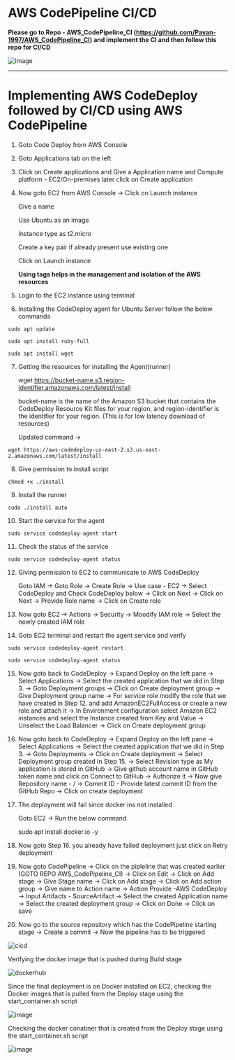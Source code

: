 # AWS CodePipeline CI/CD

**Please go to Repo - AWS_CodePipeline_CI (https://github.com/Pavan-1997/AWS_CodePipeline_CI) and implement the CI and then follow this repo for CI/CD**

![image](https://github.com/Pavan-1997/AWS_CodePipeline_CI_CD/assets/32020205/942175aa-ec47-4d81-b12e-1bef26f3a270)

---

# Implementing AWS CodeDeploy followed by CI/CD using AWS CodePipeline

1. Goto Code Deploy from AWS Console


2. Goto Applications tab on the left


3. Click on Create applications and Give a Application name and Compute platform - EC2/On-premises later click on Create application


4. Now goto EC2 from AWS Console -> Click on Launch instance

    Give a name 
    
    Use Ubuntu as an image
    
    Instance type as t2.micro
    
    Create a key pair if already present use existing one
    
    Click on Launch instance
    
    **Using tags helps in the management and isolation of the AWS resources**


5. Login to the EC2 instance using terminal


6. Installing the CodeDeploy agent for Ubuntu Server follow the below commands
```
sudo apt update
```
```
sudo apt install ruby-full
```
```
sudo apt install wget
```

7. Getting the resources for installing the Agent(runner)

    wget https://bucket-name.s3.region-identifier.amazonaws.com/latest/install
    
    bucket-name is the name of the Amazon S3 bucket that contains the CodeDeploy Resource Kit files for your region, and region-identifier is the identifier for your region. (This is for low latency download of resources)

     Updated command ->
```
wget https://aws-codedeploy-us-east-2.s3.us-east-2.amazonaws.com/latest/install
```

8. Give permission to install script 
```
chmod +x ./install
```

9. Install the runner
```
sudo ./install auto
```

10. Start the service for the agent
```
sudo service codedeploy-agent start
```

11. Check the status of the service 
```
sudo service codedeploy-agent status
```

12. Giving permission to EC2 to communicate to AWS CodeDeploy

    Goto IAM -> Goto Role -> Create Role -> Use case - EC2 -> Select CodeDeploy and Check CodeDeploy below -> Click on Next -> Click on Next -> Provide Role name -> Click on Create role


13. Now goto EC2 -> Actions -> Security -> Moodify IAM role -> Select the newly created IAM role 


14. Goto EC2 terminal and restart the agent service and verify
```
sudo service codedeploy-agent restart
```
```
sudo service codedeploy-agent status
```

15. Now goto back to CodeDeploy -> Expand Deploy on the left pane -> Select Applications -> Select the created application that we did in Step 3. -> Goto Deployment groups -> Click on Create deployment group -> Give Deployment group name -> For service role modify the role that we have created in Step 12. and add AmazonEC2FullAccess or create a new role and attach it ->  In Environment configuration select Amazon EC2 instances and select the Instance created from Key and Value -> Unselect the Load Balancer -> Click on Create deployment group 


16. Now goto back to CodeDeploy -> Expand Deploy on the left pane -> Select Applications -> Select the created application that we did in Step 3. -> Goto Deployments -> Click on Create deployment -> Select Deployment group created in Step 15. -> Select Revision type as My application is stored in GitHub -> Give github account name in GitHub token name and click on Connect to GitHub -> Authorize it -> Now give Repository name - <GithubUserName>/<RepoName> -> Commit ID - Provide latest commit ID from the GitHub Repo -> Click on create deployment


17. The deployment will fail since docker ins not installed

    Goto EC2 -> Run the below command
    
    sudo apt install docker.io -y


18. Now goto Step 16. you already have failed deployment just click on Retry deployment


19. Now goto CodePipeline -> Click on the pipleline that was created earlier (GOTO REPO AWS_CodePipeline_CI) -> Click on Edit -> Click on Add stage -> Give Stage name -> Click on Add stage -> Click on Add action group -> Give name to Action name -> Action Provide -AWS CodeDeploy -> Input Artifacts - SourceArtifact -> Select the created Application name -> Select the created deployment group -> Click on Done -> Click on save


20. Now go to the source repository which has the CodePipeline starting stage -> Create a commit -> Now the pipeline has to be triggered

![cicd](https://github.com/Pavan-1997/AWS_CodePipeline_CI_CD/assets/32020205/021832fb-ab24-4aac-8c8b-fffd08aa1585)

Verifying the docker image that is pushed during Build stage

![dockerhub](https://github.com/Pavan-1997/AWS_CodePipeline_CI_CD/assets/32020205/706360ba-6258-4672-a151-1b49146c85e1)

Since the final deployment is on Docker installed on EC2, checking the Docker images that is pulled from the Deploy stage using the start_container.sh script

![image](https://github.com/Pavan-1997/AWS_CodePipeline_CI_CD/assets/32020205/53a00805-48be-4e4f-b3f6-8dd57f9a3833)

Checking the docker conatiner that is created from the Deploy stage using the start_container.sh script

![image](https://github.com/Pavan-1997/AWS_CodePipeline_CI_CD/assets/32020205/903560f1-6ff4-447f-9b8c-85f51f9d7bf7)


